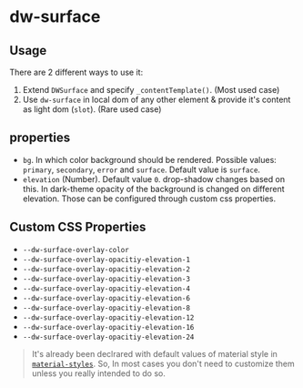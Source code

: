 # dw-surface

## Usage
There are 2 different ways to use it:
1. Extend `DWSurface` and specify `_contentTemplate()`. (Most used case)
2. Use `dw-surface` in local dom of any other element & provide it's content as light dom (`slot`). (Rare used case)

## properties
- `bg`. In which color background should be rendered. 
Possible values: `primary`, `secondary`, `error` and `surface`. Default value is `surface`.
- `elevation` (Number). Default value `0`. drop-shadow changes based on this. 
In dark-theme opacity of the background is changed on different elevation. Those can be configured through custom css
properties.

## Custom CSS Properties
- `--dw-surface-overlay-color`
- `--dw-surface-overlay-opacitiy-elevation-1`
- `--dw-surface-overlay-opacitiy-elevation-2`
- `--dw-surface-overlay-opacitiy-elevation-3`
- `--dw-surface-overlay-opacitiy-elevation-4`
- `--dw-surface-overlay-opacitiy-elevation-6`
- `--dw-surface-overlay-opacitiy-elevation-8`
- `--dw-surface-overlay-opacitiy-elevation-12`
- `--dw-surface-overlay-opacitiy-elevation-16`
- `--dw-surface-overlay-opacitiy-elevation-24`

> It's already been declrared with default values of material style in 
> [`material-styles`](https://github.com/DreamworldSolutions/material-styles). 
> So, In most cases you don't need to customize them unless you really intended to do so.

